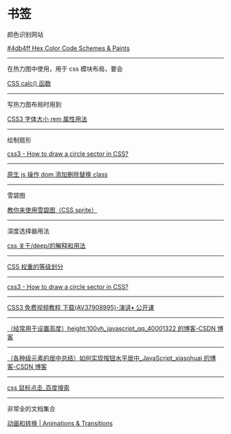 # 书签

颜色识别网站

[#4db4ff Hex Color Code Schemes & Paints](https://encycolorpedia.com/4db4ff)

---

在热力图中使用，用于 css 模块布局，要会

[CSS calc() 函数](https://www.runoob.com/cssref/func-calc.html)

---

写热力图布局时用到

[CSS3 字体大小 rem 属性用法](http://www.phpvar.com/archives/2752.html)

---

绘制扇形

[css3 - How to draw a circle sector in CSS? ](https://stackoverflow.com/questions/21205652/how-to-draw-a-circle-sector-in-css)

---

[原生 js 操作 dom 添加删除替换 class](https://www.cnblogs.com/chengyalin/p/10766355.html)

---

雪碧图

[教你来使用雪碧图（CSS sprite）](https://blog.csdn.net/allenyhy/article/details/81484642)

---

深度选择器用法

[css 关于/deep/的解释和用法](https://juejin.im/post/5a6c89b151882573351a8b74)

---

[CSS 权重的等级划分](https://www.cnblogs.com/fwl8888/p/9184658.html)

---

[css3 - How to draw a circle sector in CSS?](https://stackoverflow.com/questions/21205652/how-to-draw-a-circle-sector-in-css)

---

[CSS3 免费视频教程 下载(AV37908995)-演讲• 公开课](https://www.kanbilibili.com/video/av37908995?from=search&seid=6058167042205520658#download)

---

[（经常用于设置高度）height:100vh_javascript_qq_40001322 的博客-CSDN 博客](https://blog.csdn.net/qq_40001322/article/details/80867289)

---

[（各种级元素的居中总结）如何实现按钮水平居中\_JavaScript_xiasohuai 的博客-CSDN 博客](https://blog.csdn.net/xiasohuai/article/details/80613404)

---

[css 鼠标点击\_百度搜索](https://www.baidu.com/s?ie=UTF-8&wd=css%E9%BC%A0%E6%A0%87%E7%82%B9%E5%87%BB)

---

非常全的文档集合

[动画和转换 | Animations & Transitions](https://cloud.tencent.com/developer/chapter/11163)
